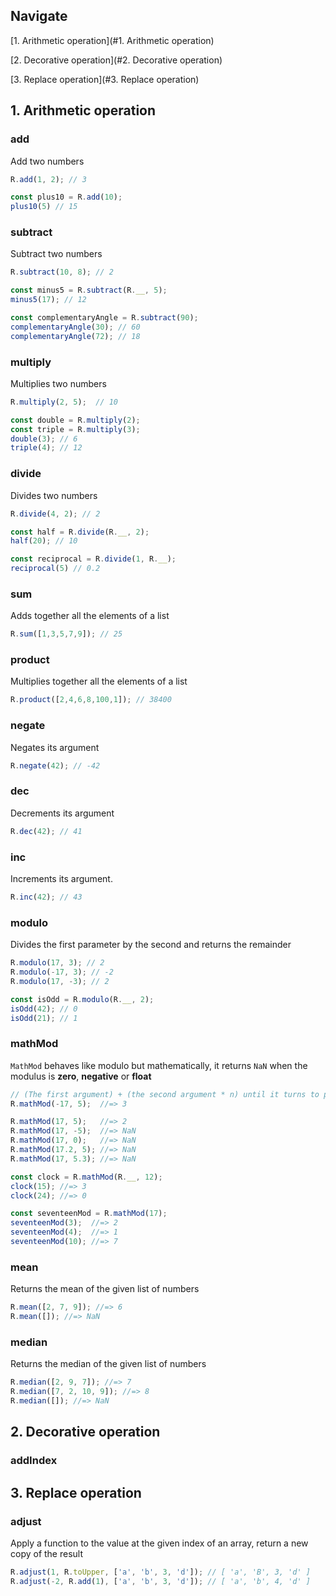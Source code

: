 ## Navigate

[1. Arithmetic operation](#1. Arithmetic operation)

[2. Decorative operation](#2. Decorative operation)

[3. Replace operation](#3. Replace operation)



## 1. Arithmetic operation

### add

Add two numbers

```js
R.add(1, 2); // 3

const plus10 = R.add(10);
plus10(5) // 15
```



### subtract

Subtract two numbers

```js
R.subtract(10, 8); // 2

const minus5 = R.subtract(R.__, 5);
minus5(17); // 12

const complementaryAngle = R.subtract(90);
complementaryAngle(30); // 60
complementaryAngle(72); // 18
```



### multiply

Multiplies two numbers

```js
R.multiply(2, 5);  // 10

const double = R.multiply(2);
const triple = R.multiply(3);
double(3); // 6
triple(4); // 12
```



### divide

Divides two numbers

```js
R.divide(4, 2); // 2

const half = R.divide(R.__, 2);
half(20); // 10

const reciprocal = R.divide(1, R.__);
reciprocal(5) // 0.2
```



### sum

Adds together all the elements of a list

```js
R.sum([1,3,5,7,9]); // 25
```



### product

Multiplies together all the elements of a list

```js
R.product([2,4,6,8,100,1]); // 38400
```



### negate

Negates its argument

```js
R.negate(42); // -42
```



### dec

Decrements its argument

```js
R.dec(42); // 41
```



### inc

Increments its argument.

```js
R.inc(42); // 43
```



### modulo

Divides the first parameter by the second and returns the remainder

```js
R.modulo(17, 3); // 2
R.modulo(-17, 3); // -2
R.modulo(17, -3); // 2

const isOdd = R.modulo(R.__, 2);
isOdd(42); // 0
isOdd(21); // 1
```



### mathMod

`MathMod` behaves like modulo but mathematically, it returns `NaN` when the modulus is **zero**, **negative** or **float**

```js
// (The first argument) + (the second argument * n) until it turns to positive number
R.mathMod(-17, 5);  //=> 3

R.mathMod(17, 5);   //=> 2
R.mathMod(17, -5);  //=> NaN
R.mathMod(17, 0);   //=> NaN
R.mathMod(17.2, 5); //=> NaN
R.mathMod(17, 5.3); //=> NaN

const clock = R.mathMod(R.__, 12);
clock(15); //=> 3
clock(24); //=> 0

const seventeenMod = R.mathMod(17);
seventeenMod(3);  //=> 2
seventeenMod(4);  //=> 1
seventeenMod(10); //=> 7
```



### mean

Returns the mean of the given list of numbers

```js
R.mean([2, 7, 9]); //=> 6
R.mean([]); //=> NaN
```



### median

Returns the median of the given list of numbers

```js
R.median([2, 9, 7]); //=> 7
R.median([7, 2, 10, 9]); //=> 8
R.median([]); //=> NaN
```







## 2. Decorative operation

### addIndex



## 3. Replace operation

### adjust

Apply a function to the value at the given index of an array, return a new copy of the result

```js
R.adjust(1, R.toUpper, ['a', 'b', 3, 'd']); // [ 'a', 'B', 3, 'd' ]
R.adjust(-2, R.add(1), ['a', 'b', 3, 'd']); // [ 'a', 'b', 4, 'd' ] 
```

